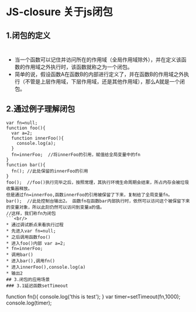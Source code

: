 # JS-closure 关于js闭包
## 1.闭包的定义<br/>  
* 当一个函数可以记住并访问所在的作用域（全局作用域除外），并在定义该函数的作用域之外执行时，该函数就称之为一个闭包。
* 简单的说，假设函数A在函数B的内部进行定义了，并在函数B的作用域之外执行（不管是上层作用域，下层作用域，还是其他作用域），那么A就是一个闭包。
## 2.通过例子理解闭包
```
var fn=null;
function foo(){
  var a=2;
  function innerFoo(){
    console.log(a);
  }
  fn=innerFoo;  //将innerFoo的引用，赋值给全局变量中的fn
}
function bar(){
  fn(); //此处保留的innerFoo的引用
}
foo();  //foo()执行完毕之后，按照常理，其执行环境生命周期会结束，所占内存会被垃圾收集器释放。
但是通过fn=innerFoo,函数innerFoo的引用被保留了下来，复制给了全局变量fn。
bar();  //此处控制台输出2。 函数fn在函数bar内部执行时，依然可以访问这个被保留下来的变量对象，所以此刻仍然可以访问到变量a的值。
//这样，我们称fn为闭包
```<br/>
* 通过调试断点来看执行过程
* 先进入var fn=null;
* 之后调用函数foo()
* 进入foo()内部 var a=2;
* fn=innerFoo;
* 调用bar()
* 进入bar(),调用fn()
* 进入innerFoo(),console.log(a)
* 输出2
## 3.闭包的应用场景
### 3.1延迟函数setTimeout
```
function fn(){
  console.log('this is test');
}
var timer=setTimeout(fn,1000);
console.log(timer);
```
